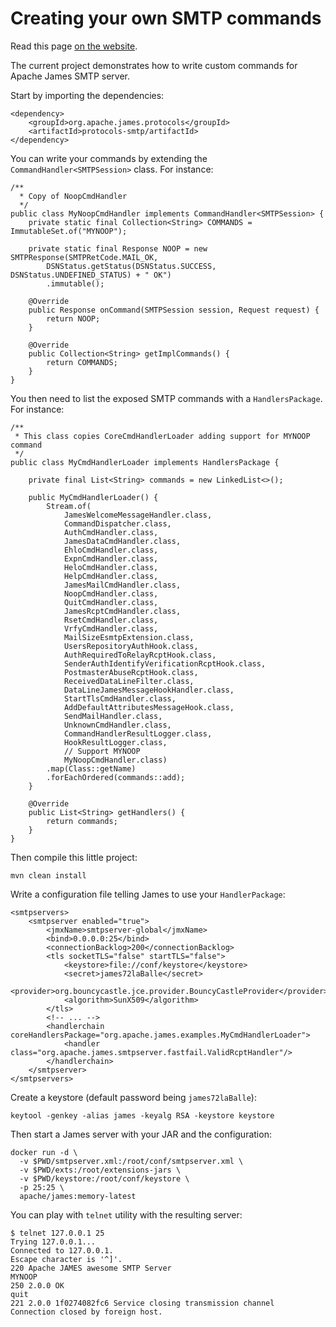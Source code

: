 # Creating your own SMTP commands

Read this page [on the website](http://james.apache.org/howTo/custom-smtp-commands.html).

The current project demonstrates how to write custom commands for Apache James SMTP server.

Start by importing the dependencies:

```
<dependency>
    <groupId>org.apache.james.protocols</groupId>
    <artifactId>protocols-smtp/artifactId>
</dependency>
```

You can write your commands by extending the `CommandHandler<SMTPSession>` class. For instance:

```
/**
  * Copy of NoopCmdHandler
  */
public class MyNoopCmdHandler implements CommandHandler<SMTPSession> {
    private static final Collection<String> COMMANDS = ImmutableSet.of("MYNOOP");

    private static final Response NOOP = new SMTPResponse(SMTPRetCode.MAIL_OK,
        DSNStatus.getStatus(DSNStatus.SUCCESS, DSNStatus.UNDEFINED_STATUS) + " OK")
        .immutable();

    @Override
    public Response onCommand(SMTPSession session, Request request) {
        return NOOP;
    }
    
    @Override
    public Collection<String> getImplCommands() {
        return COMMANDS;
    }
}
```

You then need to list the exposed SMTP commands with a `HandlersPackage`. For instance:

```
/**
 * This class copies CoreCmdHandlerLoader adding support for MYNOOP command
 */
public class MyCmdHandlerLoader implements HandlersPackage {

    private final List<String> commands = new LinkedList<>();

    public MyCmdHandlerLoader() {
        Stream.of(
            JamesWelcomeMessageHandler.class,
            CommandDispatcher.class,
            AuthCmdHandler.class,
            JamesDataCmdHandler.class,
            EhloCmdHandler.class,
            ExpnCmdHandler.class,
            HeloCmdHandler.class,
            HelpCmdHandler.class,
            JamesMailCmdHandler.class,
            NoopCmdHandler.class,
            QuitCmdHandler.class,
            JamesRcptCmdHandler.class,
            RsetCmdHandler.class,
            VrfyCmdHandler.class,
            MailSizeEsmtpExtension.class,
            UsersRepositoryAuthHook.class,
            AuthRequiredToRelayRcptHook.class,
            SenderAuthIdentifyVerificationRcptHook.class,
            PostmasterAbuseRcptHook.class,
            ReceivedDataLineFilter.class,
            DataLineJamesMessageHookHandler.class,
            StartTlsCmdHandler.class,
            AddDefaultAttributesMessageHook.class,
            SendMailHandler.class,
            UnknownCmdHandler.class,
            CommandHandlerResultLogger.class,
            HookResultLogger.class,
            // Support MYNOOP
            MyNoopCmdHandler.class)
        .map(Class::getName)
        .forEachOrdered(commands::add);
    }

    @Override
    public List<String> getHandlers() {
        return commands;
    }
}
```

Then compile this little project:

```
mvn clean install
```

Write a configuration file telling James to use your `HandlerPackage`:

```
<smtpservers>
    <smtpserver enabled="true">
        <jmxName>smtpserver-global</jmxName>
        <bind>0.0.0.0:25</bind>
        <connectionBacklog>200</connectionBacklog>
        <tls socketTLS="false" startTLS="false">
            <keystore>file://conf/keystore</keystore>
            <secret>james72laBalle</secret>
            <provider>org.bouncycastle.jce.provider.BouncyCastleProvider</provider>
            <algorithm>SunX509</algorithm>
        </tls>
        <!-- ... -->
        <handlerchain coreHandlersPackage="org.apache.james.examples.MyCmdHandlerLoader">
            <handler class="org.apache.james.smtpserver.fastfail.ValidRcptHandler"/>
        </handlerchain>
    </smtpserver>
</smtpservers>
```

Create a keystore (default password being `james72laBalle`):

```
keytool -genkey -alias james -keyalg RSA -keystore keystore
```

Then start a James server with your JAR and the configuration:

```
docker run -d \
  -v $PWD/smtpserver.xml:/root/conf/smtpserver.xml \
  -v $PWD/exts:/root/extensions-jars \
  -v $PWD/keystore:/root/conf/keystore \
  -p 25:25 \
  apache/james:memory-latest
```

You can play with `telnet` utility with the resulting server:

```
$ telnet 127.0.0.1 25
Trying 127.0.0.1...
Connected to 127.0.0.1.
Escape character is '^]'.
220 Apache JAMES awesome SMTP Server
MYNOOP
250 2.0.0 OK
quit
221 2.0.0 1f0274082fc6 Service closing transmission channel
Connection closed by foreign host.
```
